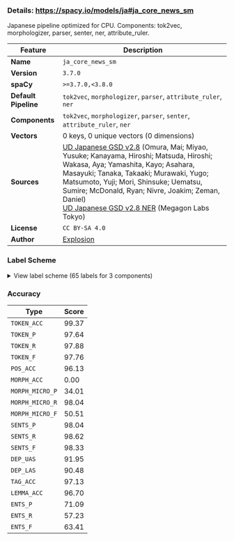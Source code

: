### Details: https://spacy.io/models/ja#ja_core_news_sm

Japanese pipeline optimized for CPU. Components: tok2vec, morphologizer, parser, senter, ner, attribute_ruler.

| Feature | Description |
| --- | --- |
| **Name** | `ja_core_news_sm` |
| **Version** | `3.7.0` |
| **spaCy** | `>=3.7.0,<3.8.0` |
| **Default Pipeline** | `tok2vec`, `morphologizer`, `parser`, `attribute_ruler`, `ner` |
| **Components** | `tok2vec`, `morphologizer`, `parser`, `senter`, `attribute_ruler`, `ner` |
| **Vectors** | 0 keys, 0 unique vectors (0 dimensions) |
| **Sources** | [UD Japanese GSD v2.8](https://github.com/UniversalDependencies/UD_Japanese-GSD) (Omura, Mai; Miyao, Yusuke; Kanayama, Hiroshi; Matsuda, Hiroshi; Wakasa, Aya; Yamashita, Kayo; Asahara, Masayuki; Tanaka, Takaaki; Murawaki, Yugo; Matsumoto, Yuji; Mori, Shinsuke; Uematsu, Sumire; McDonald, Ryan; Nivre, Joakim; Zeman, Daniel)<br />[UD Japanese GSD v2.8 NER](https://github.com/megagonlabs/UD_Japanese-GSD) (Megagon Labs Tokyo) |
| **License** | `CC BY-SA 4.0` |
| **Author** | [Explosion](https://explosion.ai) |

### Label Scheme

<details>

<summary>View label scheme (65 labels for 3 components)</summary>

| Component | Labels |
| --- | --- |
| **`morphologizer`** | `POS=NOUN`, `POS=ADP`, `POS=VERB`, `POS=SCONJ`, `POS=AUX`, `POS=PUNCT`, `POS=PART`, `POS=DET`, `POS=NUM`, `POS=ADV`, `POS=PRON`, `POS=ADJ`, `POS=PROPN`, `POS=CCONJ`, `POS=SYM`, `POS=NOUN\|Polarity=Neg`, `POS=AUX\|Polarity=Neg`, `POS=SPACE`, `POS=INTJ`, `POS=SCONJ\|Polarity=Neg` |
| **`parser`** | `ROOT`, `acl`, `advcl`, `advmod`, `amod`, `aux`, `case`, `cc`, `ccomp`, `compound`, `cop`, `csubj`, `dep`, `det`, `dislocated`, `fixed`, `mark`, `nmod`, `nsubj`, `nummod`, `obj`, `obl`, `punct` |
| **`ner`** | `CARDINAL`, `DATE`, `EVENT`, `FAC`, `GPE`, `LANGUAGE`, `LAW`, `LOC`, `MONEY`, `MOVEMENT`, `NORP`, `ORDINAL`, `ORG`, `PERCENT`, `PERSON`, `PET_NAME`, `PHONE`, `PRODUCT`, `QUANTITY`, `TIME`, `TITLE_AFFIX`, `WORK_OF_ART` |

</details>

### Accuracy

| Type | Score |
| --- | --- |
| `TOKEN_ACC` | 99.37 |
| `TOKEN_P` | 97.64 |
| `TOKEN_R` | 97.88 |
| `TOKEN_F` | 97.76 |
| `POS_ACC` | 96.13 |
| `MORPH_ACC` | 0.00 |
| `MORPH_MICRO_P` | 34.01 |
| `MORPH_MICRO_R` | 98.04 |
| `MORPH_MICRO_F` | 50.51 |
| `SENTS_P` | 98.04 |
| `SENTS_R` | 98.62 |
| `SENTS_F` | 98.33 |
| `DEP_UAS` | 91.95 |
| `DEP_LAS` | 90.48 |
| `TAG_ACC` | 97.13 |
| `LEMMA_ACC` | 96.70 |
| `ENTS_P` | 71.09 |
| `ENTS_R` | 57.23 |
| `ENTS_F` | 63.41 |